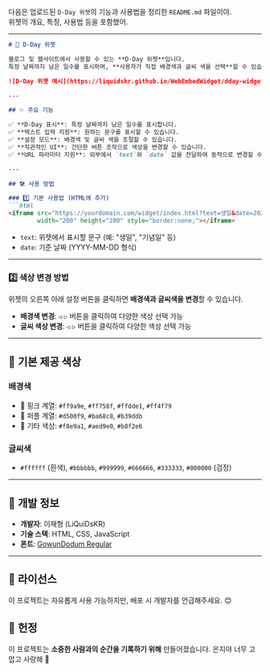 다음은 업로드된 `D-Day 위젯`의 기능과 사용법을 정리한 `README.md` 파일이야.  
위젯의 개요, 특징, 사용법 등을 포함했어.  

---

```markdown
# 📆 D-Day 위젯

블로그 및 웹사이트에서 사용할 수 있는 **D-Day 위젯**입니다.  
특정 날짜까지 남은 일수를 표시하며, **사용자가 직접 배경색과 글씨 색을 선택**할 수 있습니다.

![D-Day 위젯 예시](https://liquidskr.github.io/WebEmbedWidget/dday-widget/?text=텍스트&date=2025-01-01)

---

## ✨ 주요 기능

✅ **D-Day 표시**: 특정 날짜까지 남은 일수를 표시합니다.  
✅ **텍스트 입력 지원**: 원하는 문구를 표시할 수 있습니다.  
✅ **설정 모드**: 배경색 및 글씨 색을 조절할 수 있습니다.  
✅ **직관적인 UI**: 간단한 버튼 조작으로 색상을 변경할 수 있습니다.  
✅ **URL 파라미터 지원**: 외부에서 `text`와 `date` 값을 전달하여 동적으로 변경할 수 있습니다.  

---

## 🛠️ 사용 방법

### 1️⃣ 기본 사용법 (HTML에 추가)
```html
<iframe src="https://yourdomain.com/widget/index.html?text=생일&date=2025-05-31" 
        width="200" height="200" style="border:none;"></iframe>
```
- `text`: 위젯에서 표시할 문구 (예: "생일", "기념일" 등)
- `date`: 기준 날짜 (YYYY-MM-DD 형식)

---

### 2️⃣ 색상 변경 방법
위젯의 오른쪽 아래 설정 버튼을 클릭하면 **배경색과 글씨색을 변경**할 수 있습니다.

- **배경색 변경**: `◁` `▷` 버튼을 클릭하여 다양한 색상 선택 가능
- **글씨 색상 변경**: `◁` `▷` 버튼을 클릭하여 다양한 색상 선택 가능

---

## 🎨 기본 제공 색상

### 배경색
- 🌸 핑크 계열: `#ff9a9e`, `#ff758f`, `#ffdde1`, `#ff4f79`
- 🍇 퍼플 계열: `#d500f9`, `#ba68c8`, `#b39ddb`
- 🌿 기타 색상: `#f8e9a1`, `#aed9e0`, `#b8f2e6`

### 글씨색
- `#ffffff` (흰색), `#bbbbbb`, `#999999`, `#666666`, `#333333`, `#000000` (검정)

---

## 🚀 개발 정보

- **개발자**: 이재형 (LiQuiDsKR)
- **기술 스택**: HTML, CSS, JavaScript
- **폰트**: [GowunDodum Regular](https://noonnu.cc/font_page/734)

---

## 📜 라이선스
이 프로젝트는 자유롭게 사용 가능하지만, 배포 시 개발자를 언급해주세요. 😊

## 💌 헌정
이 프로젝트는 **소중한 사람과의 순간을 기록하기 위해** 만들어졌습니다.
은지야 너무 고맙고 사랑해 💖
